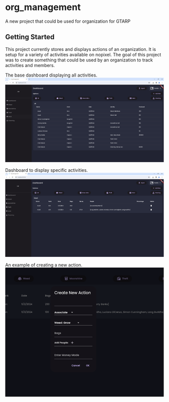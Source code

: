 # org_management

A new project that could be used for organization for GTARP 

## Getting Started

This project currently stores and displays actions of an organization. It is setup for a variety of activities available on nopixel.
The goal of this project was to create something that could be used by an organization to track activities and members.


The base dashboard displaying all activities.
![Alt text](assets/readme/all_item_dashboard.png?raw=true "Dashboard")

Dashboard to display specific activities.
![Alt text](assets/readme/weed_item_dashboard.png?raw=true "Weed Dashboard")

An example of creating a new action.
![Alt text](assets/readme/create_action.png?raw=true "Create New Action")